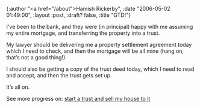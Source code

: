 {:author "<a href=\"/about\">Hamish Rickerby</a>", :date "2006-05-02 01:49:00", :layout :post, :draft? false, :title "GTD!"}

<div><div><p>I've been to the bank, and they were (in principal) happy with me assuming my entire mortgage, and transferring the property into a trust.</p>	<p>My lawyer should be delivering me a property settlement agreement today which I need to check, and then the mortgage will be all mine (hang on, that&#8217;s not a good thing!).</p>	<p>I should also be getting a copy of the trust deed today, which I need to read and accept, and then the trust gets set up.</p>	<p>It&#8217;s all on.</p></div><div>See more progress on: <a href="http://www.43things.com/people/progress/rickerbh?on=2682500">start a trust and sell my house to it</a></div></div>
